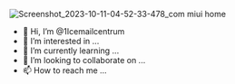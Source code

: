 ![Screenshot_2023-10-11-04-52-33-478_com miui home](https://github.com/1Icemailcentrum/1Icemailcentrum/assets/147571471/f8292bad-2ece-4ce9-915a-92fe958f24aa)
- 👋 Hi, I’m @1Icemailcentrum
- 👀 I’m interested in ...
- 🌱 I’m currently learning ...
- 💞️ I’m looking to collaborate on ...
- 📫 How to reach me ...

<!---
1Icemailcentrum/1Icemailcentrum is a ✨ special ✨ repository because its `README.md` (this file) appears on your GitHub profile.
You can click the Preview link to take a look at your changes.
--->
